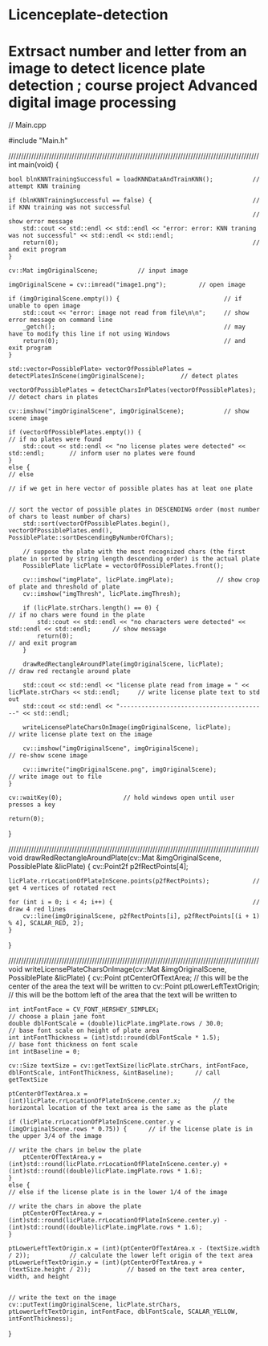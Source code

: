 # Licenceplate-detection
# Extrsact number and letter from an image to detect licence plate detection ; course project Advanced digital image processing 
// Main.cpp

#include "Main.h"

///////////////////////////////////////////////////////////////////////////////////////////////////
int main(void) {

    bool blnKNNTrainingSuccessful = loadKNNDataAndTrainKNN();           // attempt KNN training

    if (blnKNNTrainingSuccessful == false) {                            // if KNN training was not successful
                                                                        // show error message
        std::cout << std::endl << std::endl << "error: error: KNN traning was not successful" << std::endl << std::endl;
        return(0);                                                      // and exit program
    }

    cv::Mat imgOriginalScene;           // input image

    imgOriginalScene = cv::imread("image1.png");         // open image

    if (imgOriginalScene.empty()) {                             // if unable to open image
        std::cout << "error: image not read from file\n\n";     // show error message on command line
        _getch();                                               // may have to modify this line if not using Windows
        return(0);                                              // and exit program
    }

    std::vector<PossiblePlate> vectorOfPossiblePlates = detectPlatesInScene(imgOriginalScene);          // detect plates

    vectorOfPossiblePlates = detectCharsInPlates(vectorOfPossiblePlates);                               // detect chars in plates

    cv::imshow("imgOriginalScene", imgOriginalScene);           // show scene image

    if (vectorOfPossiblePlates.empty()) {                                               // if no plates were found
        std::cout << std::endl << "no license plates were detected" << std::endl;       // inform user no plates were found
    }
    else {                                                                            // else
                                                                                      // if we get in here vector of possible plates has at leat one plate

                                                                                      // sort the vector of possible plates in DESCENDING order (most number of chars to least number of chars)
        std::sort(vectorOfPossiblePlates.begin(), vectorOfPossiblePlates.end(), PossiblePlate::sortDescendingByNumberOfChars);

        // suppose the plate with the most recognized chars (the first plate in sorted by string length descending order) is the actual plate
        PossiblePlate licPlate = vectorOfPossiblePlates.front();

        cv::imshow("imgPlate", licPlate.imgPlate);            // show crop of plate and threshold of plate
        cv::imshow("imgThresh", licPlate.imgThresh);

        if (licPlate.strChars.length() == 0) {                                                      // if no chars were found in the plate
            std::cout << std::endl << "no characters were detected" << std::endl << std::endl;      // show message
            return(0);                                                                              // and exit program
        }

        drawRedRectangleAroundPlate(imgOriginalScene, licPlate);                // draw red rectangle around plate

        std::cout << std::endl << "license plate read from image = " << licPlate.strChars << std::endl;     // write license plate text to std out
        std::cout << std::endl << "-----------------------------------------" << std::endl;

        writeLicensePlateCharsOnImage(imgOriginalScene, licPlate);              // write license plate text on the image

        cv::imshow("imgOriginalScene", imgOriginalScene);                       // re-show scene image

        cv::imwrite("imgOriginalScene.png", imgOriginalScene);                  // write image out to file
    }

    cv::waitKey(0);                 // hold windows open until user presses a key

    return(0);
}

///////////////////////////////////////////////////////////////////////////////////////////////////
void drawRedRectangleAroundPlate(cv::Mat &imgOriginalScene, PossiblePlate &licPlate) {
    cv::Point2f p2fRectPoints[4];

    licPlate.rrLocationOfPlateInScene.points(p2fRectPoints);            // get 4 vertices of rotated rect

    for (int i = 0; i < 4; i++) {                                       // draw 4 red lines
        cv::line(imgOriginalScene, p2fRectPoints[i], p2fRectPoints[(i + 1) % 4], SCALAR_RED, 2);
    }
}

///////////////////////////////////////////////////////////////////////////////////////////////////
void writeLicensePlateCharsOnImage(cv::Mat &imgOriginalScene, PossiblePlate &licPlate) {
    cv::Point ptCenterOfTextArea;                   // this will be the center of the area the text will be written to
    cv::Point ptLowerLeftTextOrigin;                // this will be the bottom left of the area that the text will be written to

    int intFontFace = CV_FONT_HERSHEY_SIMPLEX;                              // choose a plain jane font
    double dblFontScale = (double)licPlate.imgPlate.rows / 30.0;            // base font scale on height of plate area
    int intFontThickness = (int)std::round(dblFontScale * 1.5);             // base font thickness on font scale
    int intBaseline = 0;

    cv::Size textSize = cv::getTextSize(licPlate.strChars, intFontFace, dblFontScale, intFontThickness, &intBaseline);      // call getTextSize

    ptCenterOfTextArea.x = (int)licPlate.rrLocationOfPlateInScene.center.x;         // the horizontal location of the text area is the same as the plate

    if (licPlate.rrLocationOfPlateInScene.center.y < (imgOriginalScene.rows * 0.75)) {      // if the license plate is in the upper 3/4 of the image
                                                                                            // write the chars in below the plate
        ptCenterOfTextArea.y = (int)std::round(licPlate.rrLocationOfPlateInScene.center.y) + (int)std::round((double)licPlate.imgPlate.rows * 1.6);
    }
    else {                                                                                // else if the license plate is in the lower 1/4 of the image
                                                                                          // write the chars in above the plate
        ptCenterOfTextArea.y = (int)std::round(licPlate.rrLocationOfPlateInScene.center.y) - (int)std::round((double)licPlate.imgPlate.rows * 1.6);
    }

    ptLowerLeftTextOrigin.x = (int)(ptCenterOfTextArea.x - (textSize.width / 2));           // calculate the lower left origin of the text area
    ptLowerLeftTextOrigin.y = (int)(ptCenterOfTextArea.y + (textSize.height / 2));          // based on the text area center, width, and height

                                                                                            // write the text on the image
    cv::putText(imgOriginalScene, licPlate.strChars, ptLowerLeftTextOrigin, intFontFace, dblFontScale, SCALAR_YELLOW, intFontThickness);
}


